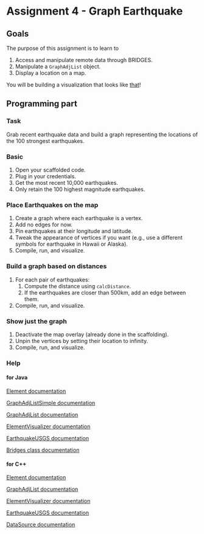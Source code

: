 Assignment 4 - Graph Earthquake
===============================

Goals
-----

The purpose of this assignment is to learn to
1. Access and manipulate remote data through BRIDGES.
2. Manipulate a `GraphAdjList` object.
3. Display a location on a map.

You will be building a visualization that looks like [that](http://bridges-cs.herokuapp.com/assignments/4/bridges_workshop)!

Programming part
----------------

### Task

Grab recent earthquake data and build a graph representing the
locations of the 100 strongest earthquakes.

### Basic

1. Open your scaffolded code.
2. Plug in your credentials.
3. Get the most recent 10,000 earthquakes.
4. Only retain the 100 highest magnitude earthquakes.

### Place Earthquakes on the map

1. Create a graph where each earthquake is a vertex.
2. Add no edges for now.
3. Pin earthquakes at their longitude and latitude.
4. Tweak the appearance of vertices if you want (e.g., use a different symbols for earthquake in Hawaii or Alaska).
5. Compile, run, and visualize.

### Build a graph based on distances

1. For each pair of earthquakes:
   1. Compute the distance using `calcDistance`.
   2. If the earthquakes are closer than 500km, add an edge between them.
2. Compile, run, and visualize.


### Show just the graph

1. Deactivate the map overlay (already done in the scaffolding).
2. Unpin the vertices by setting their location to infinity.
3. Compile, run, and visualize.

### Help

#### for Java

[Element documentation](http://bridgesuncc.github.io/doc/java-api/current/html/classbridges_1_1base_1_1_element.html)

[GraphAdjListSimple documentation](http://bridgesuncc.github.io/doc/java-api/current/html/classbridges_1_1base_1_1_graph_adj_list_simple.html)

[GraphAdjList documentation](http://bridgesuncc.github.io/doc/java-api/current/html/classbridges_1_1base_1_1_graph_adj_list.html)

[ElementVisualizer documentation](http://bridgesuncc.github.io/doc/java-api/current/html/classbridges_1_1base_1_1_element_visualizer.html)

[EarthquakeUSGS documentation](http://bridgesuncc.github.io/doc/java-api/current/html/classbridges_1_1data__src__dependent_1_1_earthquake_u_s_g_s.html)

[Bridges class documentation](http://bridgesuncc.github.io/doc/java-api/current/html/namespacebridges_1_1base.html)

#### for C++

[Element documentation](http://bridgesuncc.github.io/doc/cxx-api/current/html/classbridges_1_1_element.html)

[GraphAdjList documentation](http://bridgesuncc.github.io/doc/cxx-api/current/html/classbridges_1_1_graph_adj_list.html)

[ElementVisualizer documentation](http://bridgesuncc.github.io/doc/cxx-api/current/html/classbridges_1_1_element_visualizer.html)

[EarthquakeUSGS documentation](http://bridgesuncc.github.io/doc/cxx-api/current/html/classbridges_1_1_earthquake_u_s_g_s.html)

[DataSource documentation](http://bridgesuncc.github.io/doc/cxx-api/current/html/namespacebridges_1_1_data_source.html)

